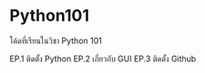 # Python101
โค้ดที่เรียนในวิชา Python 101


EP.1 ติดตั้ง Python
EP.2 เกี่ยวกับ GUI
EP.3 ติดตั้ง Github

